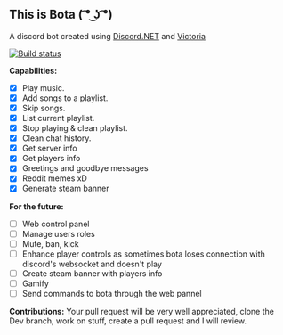
## This is Bota  ( ͡° ͜ʖ ͡°) 
 A discord bot created using [Discord.NET](https://github.com/discord-net/Discord.Net) and [Victoria](https://github.com/Yucked/Victoria)

 [![Build status](https://dev.azure.com/BotaCorp/Botabot/_apis/build/status/Botabot-Prod)](https://dev.azure.com/BotaCorp/Botabot/_apis/build/status/Botabot-Prod?branchName=master)

**Capabilities:**
- [x] Play music.
- [x] Add songs to a playlist.
- [x] Skip songs.
- [x] List current playlist.
- [x] Stop playing & clean playlist.
- [x] Clean chat history.
- [x] Get server info
- [x] Get players info
- [x] Greetings and goodbye messages
- [x] Reddit memes xD
- [x] Generate steam banner

**For the future:**
- [ ] Web control panel
- [ ] Manage users roles
- [ ] Mute, ban, kick
- [ ] Enhance player controls as sometimes bota loses connection with discord's websocket and doesn't play 
- [ ] Create steam banner with players info
- [ ] Gamify
- [ ] Send commands to bota through the web pannel

**Contributions:**
Your pull request will be very well appreciated, clone the Dev branch, work on stuff, create a pull request and I will review.
